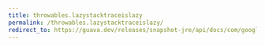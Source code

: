 ```yaml
---
title: throwables.lazystacktraceislazy
permalink: /throwables.lazystacktraceislazy/
redirect_to: https://guava.dev/releases/snapshot-jre/api/docs/com/google/common/base/Throwables.html#lazyStackTraceIsLazy--
---
```

